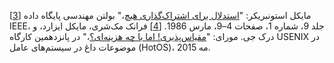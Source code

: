 [[3](part02.html#Stonebraker1986tq-marker)] مایکل استونبریکر:
"[استدلال برای اشتراک‌گذاری هیچ](http://db.cs.berkeley.edu/papers/hpts85-nothing.pdf)،"
بولتن مهندسی پایگاه داده IEEE، جلد 9، شماره 1، صفحات 4–9، مارس 1986. [[4](part02.html#McSherry2015vx_pt2-marker)] فرانک مک‌شری، مایکل ایزارد، و درک جی. مورای:
"[مقیاس‌پذیری! اما با چه هزینه‌ای؟](http://www.frankmcsherry.org/assets/COST.pdf)،"
در پانزدهمین کارگاه USENIX در موضوعات داغ در سیستم‌های عامل (HotOS)، مه 2015.